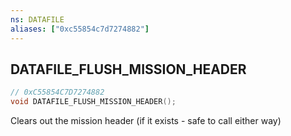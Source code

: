 ```yaml
---
ns: DATAFILE
aliases: ["0xc55854c7d7274882"]
---
```

## DATAFILE_FLUSH_MISSION_HEADER

```c
// 0xC55854C7D7274882
void DATAFILE_FLUSH_MISSION_HEADER();
```

Clears out the mission header (if it exists - safe to call either way)

